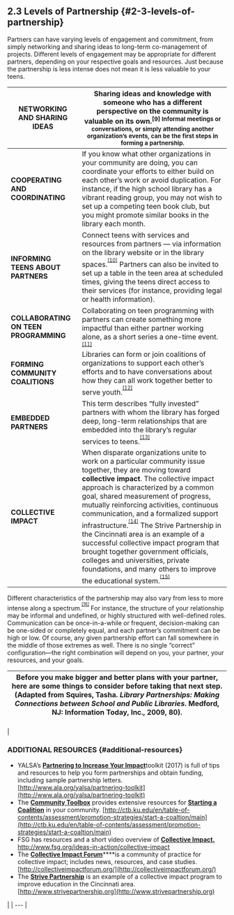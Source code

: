 ## 2.3 Levels of Partnership {#2-3-levels-of-partnership}

Partners can have varying levels of engagement and commitment, from simply networking and sharing ideas to long-term co-management of projects. Different levels of engagement may be appropriate for different partners, depending on your respective goals and resources. Just because the partnership is less intense does not mean it is less valuable to your teens.

| **NETWORKING AND SHARING IDEAS** | Sharing ideas and knowledge with someone who has a different perspective on the community is valuable on its own.<sup>[9] Informal meetings or conversations, or simply attending another organization’s events, can be the first steps in forming a partnership. |
| --- | --- |
| **COOPERATING AND COORDINATING** | If you know what other organizations in your community are doing, you can coordinate your efforts to either build on each other’s work or avoid duplication. For instance, if the high school library has a vibrant reading group, you may not wish to set up a competing teen book club, but you might promote similar books in the library each month. |
| **INFORMING TEENS ABOUT PARTNERS** | Connect teens with services and resources from partners — via information on the library website or in the library spaces.<sup><sup id="281255367986520-footnote-ref-9"><a href="#281255367986520-footnote-9">[10]</a></sup></sup> Partners can also be invited to set up a table in the teen area at scheduled times, giving the teens direct access to their services (for instance, providing legal or health information). |
| **COLLABORATING ON TEEN PROGRAMMING** | Collaborating on teen programming with partners can create something more impactful than either partner working alone, as a short series a one-time event.<sup><sup id="281255367986520-footnote-ref-10"><a href="#281255367986520-footnote-10">[11]</a></sup></sup> |
| **FORMING COMMUNITY COALITIONS** | Libraries can form or join coalitions of organizations to support each other’s efforts and to have conversations about how they can all work together better to serve youth.<sup><sup id="281255367986520-footnote-ref-11"><a href="#281255367986520-footnote-11">[12]</a></sup></sup> |
| **EMBEDDED PARTNERS** | This term describes “fully invested” partners with whom the library has forged deep, long-term relationships that are embedded into the library’s regular services to teens.<sup><sup id="281255367986520-footnote-ref-12"><a href="#281255367986520-footnote-12">[13]</a></sup></sup> |
| **COLLECTIVE IMPACT** | When disparate organizations unite to work on a particular community issue together, they are moving toward **collective impact**. The collective impact approach is characterized by a common goal, shared measurement of progress, mutually reinforcing activities, continuous communication, and a formalized support infrastructure.<sup><sup id="281255367986520-footnote-ref-13"><a href="#281255367986520-footnote-13">[14]</a></sup></sup> The Strive Partnership in the Cincinnati area is an example of a successful collective impact program that brought together government officials, colleges and universities, private foundations, and many others to improve the educational system.<sup><sup id="281255367986520-footnote-ref-14"><a href="#281255367986520-footnote-14">[15]</a></sup></sup> |

Different characteristics of the partnership may also vary from less to more intense along a spectrum.<sup><sup id="281255367986520-footnote-ref-15"><a href="#281255367986520-footnote-15">[16]</a></sup></sup> For instance, the structure of your relationship may be informal and undefined, or highly structured with well-defined roles. Communication can be once-in-a-while or frequent, decision-making can be one-sided or completely equal, and each partner’s commitment can be high or low. Of course, any given partnership effort can fall somewhere in the middle of those extremes as well. There is no single “correct” configuration—the right combination will depend on you, your partner, your resources, and your goals.

| Before you make bigger and better plans with your partner, here are some things to consider before taking that next step. (Adapted from Squires, Tasha. _Library Partnerships: Making Connections between School and Public Libraries_. Medford, NJ: Information Today, Inc., 2009, 80). |
| --- |

### 

| 

### ADDITIONAL RESOURCES {#additional-resources}

*   YALSA’s [**Partnering to Increase Your Impact**](http://www.ala.org/yalsa/partnering-toolkit)toolkit (2017) is full of tips and resources to help you form partnerships and obtain funding, including sample partnership letters. [http://www.ala.org/yalsa/partnering-toolkit](http://www.ala.org/yalsa/partnering-toolkit)
*   The [**Community Toolbox**](http://ctb.ku.edu/) provides extensive resources for [**Starting a Coalition**](http://ctb.ku.edu/en/table-of-contents/assessment/promotion-strategies/start-a-coaltion/main) in your community. [http://ctb.ku.edu/en/table-of-contents/assessment/promotion-strategies/start-a-coaltion/main](http://ctb.ku.edu/en/table-of-contents/assessment/promotion-strategies/start-a-coaltion/main)
*   FSG has resources and a short video overview of [**Collective Impact**](http://www.fsg.org/ideas-in-action/collective-impact)[**.** ](http://www.fsg.org/ideas-in-action/collective-impact)http://www.fsg.org/ideas-in-action/collective-impact
*   The [**Collective Impact Forum**](http://collectiveimpactforum.org/)****is a community of practice for collective impact; includes news, resources, and case studies. [http://collectiveimpactforum.org/](http://collectiveimpactforum.org/)
*   The [**Strive Partnership**](http://www.strivepartnership.org) is an example of a collective impact program to improve education in the Cincinnati area. [http://www.strivepartnership.org](http://www.strivepartnership.org)

 |
| --- |

[^9]: McCarthy, Catherine, and Brad Herring. “Museum &amp; Community Partnerships: Collaboration Guide for Museums Working with Community Youth-Serving Organizations.” NISE Network, 2015.

[^10]: Braun, Linda W., Maureen L. Hartman, Sandra Hughes-Hassell, Kafi Kumasi, and Beth Yoke. “The Future of Library Services for and with Teens: A Call to Action.” Chicago, IL: YALSA, 2014, 13\.

[^11]: Braun, Linda W., Maureen L. Hartman, Sandra Hughes-Hassell, Kafi Kumasi, and Beth Yoke. “The Future of Library Services for and with Teens: A Call to Action.” Chicago, IL: YALSA, 2014, 13\.

[^12]: Braun, Linda W., Maureen L. Hartman, Sandra Hughes-Hassell, Kafi Kumasi, and Beth Yoke. “The Future of Library Services for and with Teens: A Call to Action.” Chicago, IL: YALSA, 2014, 13\.

[^13]: Strock, Adrienne L. “Reaching beyond Library Walls: Strengthening Services and Opportunities through Partnerships and Collaborations.” _Young Adult Library Services_, 2014.

[^14]: Kania, John, and Mark Kramer. “Collective Impact.” _Stanford Social Innovation Review_ 2011, Winter (2011): 36–41\.

[^15]: KnowledgeWorks Foundation. “Strive Partnership.” Strive Partnership, 2017.

[^16]: McCarthy, Catherine, and Brad Herring. “Museum &amp; Community Partnerships: Collaboration Guide for Museums Working with Community Youth-Serving Organizations.” NISE Network, 2015.